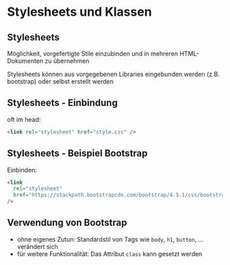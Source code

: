 # Stylesheets und Klassen

## Stylesheets

Möglichkeit, vorgefertigte Stile einzubinden und in mehreren HTML-Dokumenten zu übernehmen

Stylesheets können aus vorgegebenen Libraries eingebunden werden (z.B. bootstrap) oder selbst erstellt werden

## Stylesheets - Einbindung

oft im head:

```html
<link rel="stylesheet" href="style.css" />
```

## Stylesheets - Beispiel Bootstrap

Einbinden:

```html
<link
  rel="stylesheet"
  href="https://stackpath.bootstrapcdn.com/bootstrap/4.3.1/css/bootstrap.min.css"
/>
```

## Verwendung von Bootstrap

- ohne eigenes Zutun: Standardstil von Tags wie `body`, `h1`, `button`, ... verändert sich
- für weitere Funktionalität: Das Attribut `class` kann gesetzt werden

